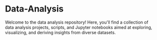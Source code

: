 # Data-Analysis
Welcome to the data analysis repository! Here, you'll find a collection of data analysis projects, scripts, and Jupyter notebooks aimed at exploring, visualizing, and deriving insights from diverse datasets. 
